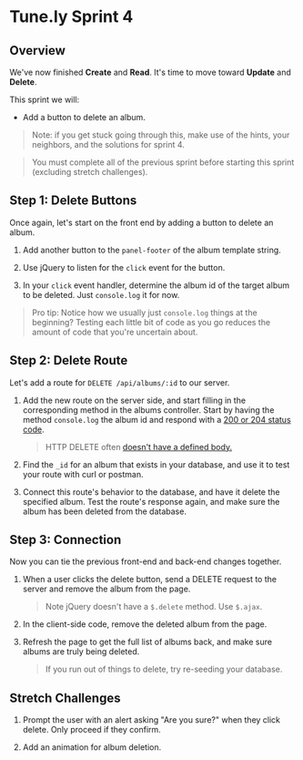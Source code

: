 # Tune.ly Sprint 4

## Overview

We've now finished **Create** and **Read**. It's time to move toward **Update** and **Delete**.  

This sprint we will:
* Add a button to delete an album.

> Note: if you get stuck going through this, make use of the hints, your neighbors, and the solutions for sprint 4.

> You must complete all of the previous sprint before starting this sprint (excluding stretch challenges).


## Step 1: Delete Buttons

Once again, let's start on the front end by adding a button to delete an album.  

1. Add another button to the `panel-footer` of the album template string.

1. Use jQuery to listen for the `click` event for the button.

1. In your `click` event handler,  determine the album id of the target album to be deleted.  Just `console.log` it for now.

  > Pro tip: Notice how we usually just `console.log` things at the beginning?  Testing each little bit of code as you go reduces the amount of code that you're uncertain about.

## Step 2: Delete Route

Let's add a route for `DELETE /api/albums/:id` to our server.

1. Add the new route on the server side, and start filling in the corresponding method in the albums controller. Start by having the  method `console.log` the album id and respond with a [200 or 204 status code](http://stackoverflow.com/questions/2342579/http-status-code-for-update-and-delete).

    > HTTP DELETE often [doesn't have a defined body.](http://tools.ietf.org/html/rfc7231#section-4.3.5)

1. Find the `_id` for an album that exists in your database, and use it to test your route with curl or postman.

1. Connect this route's behavior to the database, and have it delete the specified album.  Test the route's response again, and make sure the album has been deleted from the database.


## Step 3: Connection

Now you can tie the previous front-end and back-end changes together.  

1. When a user clicks the delete button, send a DELETE request to the server and remove the album from the page.

    > Note jQuery doesn't have a `$.delete` method.  Use `$.ajax`.

1. In the client-side code, remove the deleted album from the page.

1. Refresh the page to get the full list of albums back, and make sure albums are truly being deleted.

    > If you run out of things to delete, try re-seeding your database.


## Stretch Challenges

1. Prompt the user with an alert asking "Are you sure?" when they click delete. Only proceed if they confirm.  

1. Add an animation for album deletion.

